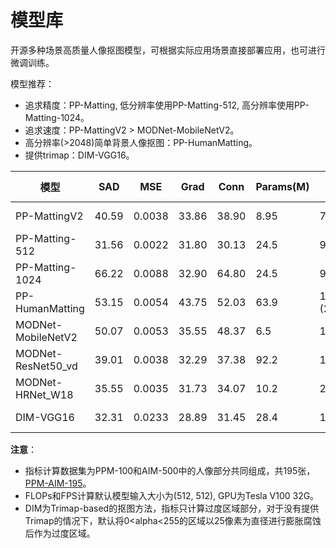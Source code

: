# 模型库
开源多种场景高质量人像抠图模型，可根据实际应用场景直接部署应用，也可进行微调训练。

模型推荐：
- 追求精度：PP-Matting, 低分辨率使用PP-Matting-512, 高分辨率使用PP-Matting-1024。
- 追求速度：PP-MattingV2 > MODNet-MobileNetV2。
- 高分辨率(>2048)简单背景人像抠图：PP-HumanMatting。
- 提供trimap：DIM-VGG16。

| 模型 | SAD | MSE | Grad | Conn |Params(M) | FLOPs(G) | FPS | Checkpoint | Inference Model |
| - | - | -| - | - | - | - | -| - | - |
| PP-MattingV2       |40.59|0.0038|33.86|38.90| 8.95 | 7.51 | 98.89 | [model](https://paddleseg.bj.bcebos.com/matting/models/ppmattingv2-stdc1-human_512.pdparams) | [model inference](https://paddleseg.bj.bcebos.com/matting/models/deploy/ppmattingv2-stdc1-human_512.zip) |
| PP-Matting-512     |31.56|0.0022|31.80|30.13| 24.5 | 91.28 | 28.9 | [model](https://paddleseg.bj.bcebos.com/matting/models/ppmatting-hrnet_w18-human_512.pdparams) | [model inference](https://paddleseg.bj.bcebos.com/matting/models/deploy/ppmatting-hrnet_w18-human_512.zip) |
| PP-Matting-1024    |66.22|0.0088|32.90|64.80| 24.5 | 91.28 | 13.4(1024X1024) | [model](https://paddleseg.bj.bcebos.com/matting/models/ppmatting-hrnet_w18-human_1024.pdparams) | [model inference](https://paddleseg.bj.bcebos.com/matting/models/deploy/ppmatting-hrnet_w18-human_1024.zip) |
| PP-HumanMatting    |53.15|0.0054|43.75|52.03| 63.9 | 135.8 (2048X2048)| 32.8(2048X2048)| [model](https://paddleseg.bj.bcebos.com/matting/models/human_matting-resnet34_vd.pdparams) | [model inference](https://paddleseg.bj.bcebos.com/matting/models/deploy/pp-humanmatting-resnet34_vd.zip) |
| MODNet-MobileNetV2 |50.07|0.0053|35.55|48.37| 6.5 | 15.7 | 68.4 | [model](https://paddleseg.bj.bcebos.com/matting/models/modnet-mobilenetv2.pdparams) | [model inference](https://paddleseg.bj.bcebos.com/matting/models/deploy/modnet-mobilenetv2.zip) |
| MODNet-ResNet50_vd |39.01|0.0038|32.29|37.38| 92.2 | 151.6 | 29.0 | [model](https://paddleseg.bj.bcebos.com/matting/models/modnet-resnet50_vd.pdparams) | [model inference](https://paddleseg.bj.bcebos.com/matting/models/deploy/modnet-resnet50_vd.zip) |
| MODNet-HRNet_W18   |35.55|0.0035|31.73|34.07| 10.2 | 28.5 | 62.6 | [model](https://paddleseg.bj.bcebos.com/matting/models/modnet-hrnet_w18.pdparams) | [model inference](https://paddleseg.bj.bcebos.com/matting/models/deploy/modnet-hrnet_w18.zip) |
| DIM-VGG16          |32.31|0.0233|28.89|31.45| 28.4 | 175.5| 30.4 | [model](https://paddleseg.bj.bcebos.com/matting/models/dim-vgg16.pdparams) | [model inference](https://paddleseg.bj.bcebos.com/matting/models/deploy/dim-vgg16.zip) |

**注意**：
* 指标计算数据集为PPM-100和AIM-500中的人像部分共同组成，共195张，[PPM-AIM-195](https://paddleseg.bj.bcebos.com/matting/datasets/PPM-AIM-195.zip)。
* FLOPs和FPS计算默认模型输入大小为(512, 512), GPU为Tesla V100 32G。
* DIM为Trimap-based的抠图方法，指标只计算过度区域部分，对于没有提供Trimap的情况下，默认将0<alpha<255的区域以25像素为直径进行膨胀腐蚀后作为过度区域。
